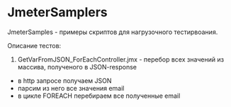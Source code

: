 # JmeterSamplers
JmeterSamples - примеры скриптов для нагрузочного тестирвоания.

Описание тестов:
1. GetVarFromJSON_ForEachController.jmx - перебор всех значений из массива, полученого в JSON-response
- в http запросе получаем JSON
- парсим из него все значения email
- в цикле FOREACH перебираем все полученные email
